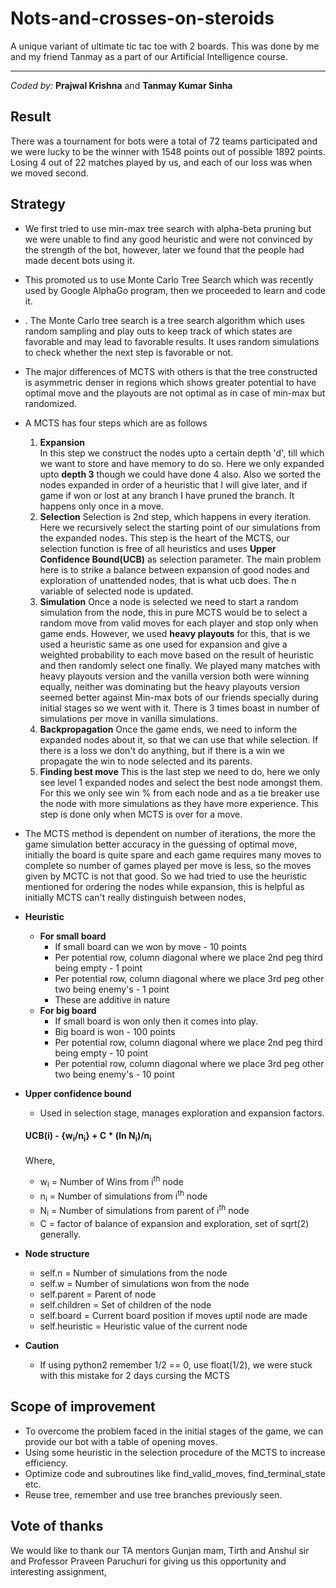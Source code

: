 #  Nots-and-crosses-on-steroids
A unique variant of ultimate tic tac toe with 2 boards.  This was done by me and my friend Tanmay as a part of our Artificial Intelligence course.

---------------------------------------
*Coded by:*
**Prajwal Krishna** and **Tanmay Kumar Sinha**

## Result

There was a tournament for bots were a total of 72 teams participated and we were lucky to be the winner with 1548 points out of possible 1892 points. Losing 4 out of 22 matches played by us, and each of our loss was when we moved second.

## Strategy
 - We first tried to use min-max tree search with alpha-beta pruning but we were unable to find any good heuristic and were not convinced by the strength of the bot, however, later we found that the people had made decent bots using it.
 - This promoted us to use Monte Carlo Tree Search which was recently used by Google AlphaGo program, then we proceeded to learn and code it.
 - . The Monte Carlo tree search is a tree search algorithm which uses random sampling and play outs to keep track of which states are favorable and may lead to favorable results. It uses random simulations to check whether the next step is favorable or not.
 - The major differences of MCTS with others is that the tree constructed is asymmetric denser in regions which shows greater potential to have optimal move and the  playouts are not optimal as in case of min-max but randomized.
 - A MCTS has four steps which are as follows
	1. **Expansion**  
		In this step we construct the nodes upto a certain depth 'd', till which we want to store and have memory to do so. Here we only expanded upto **depth 3** though we could have done 4 also. Also we sorted the nodes expanded in order of a heuristic that I will give later, and if game if won or lost at any branch I have pruned the branch. It happens only once in a move.
	2. **Selection**
		Selection is 2nd step, which happens in every iteration. Here we recursively select the starting point of our simulations from the expanded nodes. This step is the heart of the MCTS, our selection function is free of all heuristics and uses **Upper Confidence Bound(UCB)** as selection parameter. The main problem here is to strike a balance between expansion of good nodes and exploration of unattended nodes, that is what ucb does. The n variable of selected node is updated.
	3. **Simulation**
	Once a node is selected we need to  start a random simulation from the node, this in pure MCTS would be to select a random move from valid moves for each player and stop only when game ends. However, we used **heavy playouts** for this, that is we used a heuristic same as one used for expansion and give a weighted probability to each move based on the result of heuristic and then randomly select one finally. We played many matches with heavy playouts version and the vanilla version both were winning equally, neither was dominating but the heavy playouts version seemed better against Min-max bots of our friends specially during initial stages so we went with it. There is 3 times boast in number of simulations per move in vanilla simulations.
	4. **Backpropagation**
	Once the game ends, we need to inform the expanded nodes about it, so that we can use that while selection. If there is a loss we don't do anything, but if there is a win we propagate the win to node selected and its parents.
	5. **Finding best move**
	This is the last step we need to do, here we only see level 1 expanded nodes and select the best node amongst them. For this we only see win % from each node and as a tie breaker use the node with more simulations as they have more experience. This step is done only when MCTS is over for a move.

 - The MCTS method is dependent on number of iterations, the more the game simulation better accuracy in the guessing of optimal move, initially the board is quite spare and each game requires many moves to complete so number of games played per move is less, so the moves given by MCTC is not that good. So we had tried to use the heuristic mentioned for ordering the nodes while expansion, this is helpful as initially MCTS can't really distinguish between nodes,
 - **Heuristic** 	
	 - **For small board**
		 - If small board can we won by move - 10 points
		 - Per potential row, column diagonal where we place 2nd peg third being empty - 1 point
		 -  Per potential row, column diagonal where we place 3rd peg other two being enemy's - 1 point
		 - These are additive in nature
	 - **For big board**
		 - If small board is won only then it comes into play.
		 - Big board is won - 100 points
		 - Per potential row, column diagonal where we place 2nd peg third being empty - 10 point
		 - Per potential row, column diagonal where we place 3rd peg other two being enemy's - 10 point
- **Upper confidence bound**
	- Used in selection stage, manages exploration and expansion factors.
	#### **UCB(i)** - {w<sub>i</sub>/n<sub>i</sub>} + C * (ln N<sub>i</sub>)/n<sub>i</sub>
	Where,
	- w<sub>i</sub> = Number of Wins from i<sup>th</sup> node
	- n<sub>i</sub> = Number of simulations from i<sup>th</sup> node
	- N<sub>i</sub> = Number of simulations from parent of i<sup>th</sup> node
	- C = factor of balance of expansion and exploration, set of sqrt(2) generally.
- **Node structure**
	- self.n = Number of simulations from the node
	- self.w = Number of simulations won from the node
	- self.parent = Parent of node
	- self.children = Set of children of the node
	- self.board = Current board position if moves uptil node are made
	- self.heuristic = Heuristic value of the current node

- **Caution**
	- If using python2 remember 1/2 == 0, use float(1/2), we were stuck with this mistake for 2 days cursing the MCTS
## Scope of improvement

- To overcome the problem faced in the initial stages of the game, we can provide our bot with a table of opening moves.
- Using some heuristic in the selection procedure of the MCTS to increase efficiency.
- Optimize code and subroutines like find_valid_moves, find_terminal_state etc.
- Reuse tree, remember and use tree branches previously seen.

## Vote of thanks
 We would like to thank our TA mentors Gunjan mam, Tirth and Anshul sir and Professor Praveen Paruchuri for giving us this opportunity and interesting assignment,

